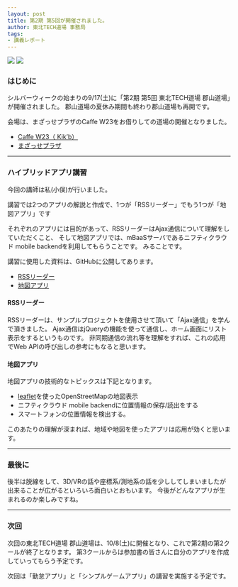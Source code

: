 ```yaml
---
layout: post
title: 第2期 第5回が開催されました。
author: 東北TECH道場 事務局
tags:
- 講義レポート
---
```


<div class="blogh_left">
    <img src="{{site.url}}/images/uploads/2016/09/IMG_20160917_130107.jpg">
    <img src="{{site.url}}/images/uploads/2016/09/IMG_20160917_130115.jpg">
</div>
<div class="blog_clear"></div>

### はじめに

シルバーウィークの始まりの9/17(土)に「第2期 第5回 東北TECH道場 郡山道場」が開催されました。
郡山道場の夏休み期間も終わり郡山道場も再開です。

会場は、まざっせプラザのCaffe W23をお借りしての道場の開催となりました。

* [Caffe W23（ Kik’b）](https://www.facebook.com/caffew23)
* [まざっせプラザ](https://www.facebook.com/mazasse.plaza) 

---

### ハイブリッドアプリ講習

今回の講師は私(小俣)が行いました。

講習では2つのアプリの解説と作成で、1つが「RSSリーダー」でもう1つが「地図アプリ」です

それぞれのアプリには目的があって、RSSリーダーはAjax通信について理解をしていただくこと、
そして地図アプリでは、mBaaSサーバであるニフティクラウド mobile backendを利用してもらうことです。
みることです。

講習に使用した資料は、GitHubに公開してあります。

* [RSSリーダー](https://github.com/koriyamadojo/monaca_basic_course/blob/master/app_rss.md)
* [地図アプリ](https://github.com/koriyamadojo/monaca_basic_course/blob/master/app_map.md)

#### RSSリーダー

RSSリーダーは、サンプルプロジェクトを使用させて頂いて「Ajax通信」を学んで頂きました。
Ajax通信はjQueryの機能を使って通信し、ホーム画面にリスト表示をするというものです。
非同期通信の流れ等を理解をすれば、これの応用でWeb APIの呼び出しの参考にもなると思います。

#### 地図アプリ

地図アプリの技術的なトピックスは下記となります。

* [leaflet](http://leafletjs.com/)を使ったOpenStreetMapの地図表示
* ニフティクラウド mobile backendに位置情報の保存/読出をする
* スマートフォンの位置情報を検出する。

このあたりの理解が深まれば、地域や地図を使ったアプリは応用が効くと思います。

---

### 最後に
後半は脱線をして、3D/VRの話や座標系/測地系の話を少ししてしまいましたが
出来ることが広がるといろいろ面白いとおもいます。
今後がどんなアプリが生まれるのか楽しみですね。

---

### 次回

次回の東北TECH道場 郡山道場は、10/8(土)に開催となり、これで第2期の第2クールが終了となります。
第3クールからは参加書の皆さんに自分のアプリを作成していってもらう予定です。

次回は「勤怠アプリ」と「シンプルゲームアプリ」の講習を実施する予定です。


